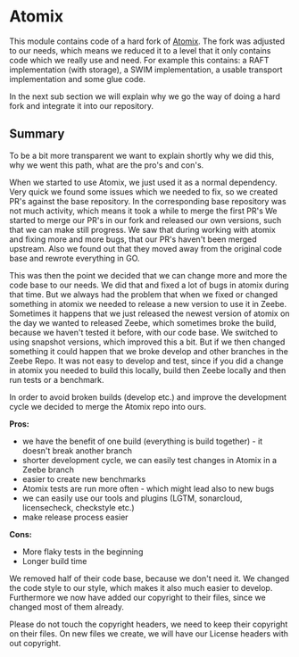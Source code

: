# Atomix

This module contains code of a hard fork of [Atomix](https://github.com/atomix/atomix).
The fork was adjusted to our needs, which means we reduced it to a level that it only contains code
which we really use and need. For example this contains: a RAFT implementation (with storage),
a SWIM implementation, a usable transport implementation and some glue code.

In the next sub section we will explain why we go the way of doing a hard fork and integrate it into our repository.

## Summary

To be a bit more transparent we want to explain shortly why we did this, why we went this path, what are the pro's and con's.

When we started to use Atomix, we just used it as a normal dependency. Very quick we found some issues which we needed to fix, so we created PR's against the base repository.
In the corresponding base repository was not much activity, which means it took a while to merge the first PR's
We started to merge our PR's in our fork and released our own versions, such that we can make still progress. We saw that during working with atomix and fixing more and more bugs, that our PR's haven't been merged upstream. Also we found out that they moved away from the original code base and rewrote everything in GO.

This was then the point we decided that we can change more and more the code base to our needs. We did that and fixed a lot of bugs in atomix during that time. But we always had the problem that when we fixed or changed something in atomix we needed to release a new version to use it in Zeebe. Sometimes it happens that we just released the newest version of atomix on the day we wanted to released Zeebe, which sometimes broke the build, because we haven't tested it before, with our code base. We switched to using snapshot versions, which improved this a bit. But if we then changed something it could happen that we broke develop and other branches in the Zeebe Repo. It was not easy to develop and test, since if you did a change in atomix you needed to build this locally, build then Zeebe locally and then run tests or a benchmark.

In order to avoid broken builds (develop etc.) and improve the development cycle we decided to merge the Atomix repo into ours.

**Pros:**
* we have the benefit of one build (everything is build together) - it doesn't break another branch
* shorter development cycle, we can easily test changes in Atomix in a Zeebe branch
* easier to create new benchmarks
* Atomix tests are run more often - which might lead also to new bugs
* we can easily use our tools and plugins (LGTM, sonarcloud, licensecheck, checkstyle etc.)
* make release process easier

**Cons:**
* More flaky tests in the beginning
* Longer build time

We removed half of their code base, because we don't need it.
We changed the code style to our style, which makes it also much easier to develop.
Furthermore we now have added our copyright to their files, since we changed most of them already.

Please do not touch the copyright headers, we need to keep their copyright on their files.
On new files we create, we will have our License headers with out copyright.
